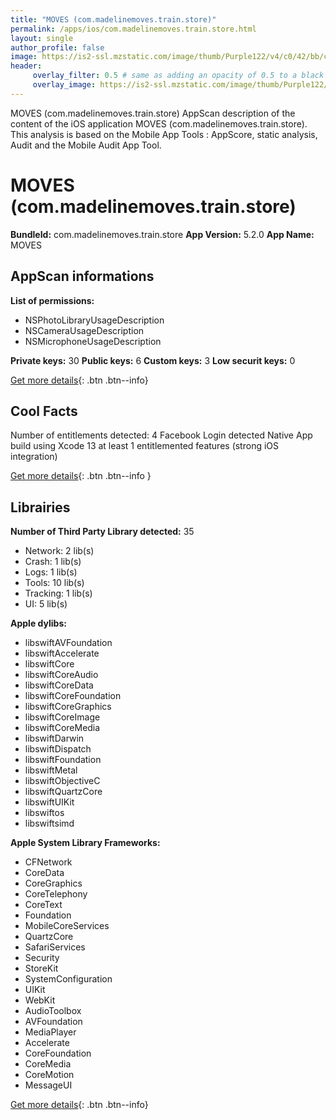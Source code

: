 ```yaml
---
title: "MOVES (com.madelinemoves.train.store)"
permalink: /apps/ios/com.madelinemoves.train.store.html
layout: single
author_profile: false
image: https://is2-ssl.mzstatic.com/image/thumb/Purple122/v4/c0/42/bb/c042bb8a-e8c0-e478-17bc-eb1fbf5dbd9e/AppIcon-0-0-1x_U007emarketing-0-0-0-5-0-0-sRGB-0-0-0-GLES2_U002c0-512MB-85-220-0-0.png/512x512bb.jpg
header: 
     overlay_filter: 0.5 # same as adding an opacity of 0.5 to a black background
     overlay_image: https://is2-ssl.mzstatic.com/image/thumb/Purple122/v4/c0/42/bb/c042bb8a-e8c0-e478-17bc-eb1fbf5dbd9e/AppIcon-0-0-1x_U007emarketing-0-0-0-5-0-0-sRGB-0-0-0-GLES2_U002c0-512MB-85-220-0-0.png/512x512bb.jpg
---
```

MOVES (com.madelinemoves.train.store) AppScan description of the content of the iOS application MOVES (com.madelinemoves.train.store). This analysis is based on the Mobile App Tools : AppScore, static analysis, Audit and the Mobile Audit App Tool.

# MOVES (com.madelinemoves.train.store)

**BundleId:** com.madelinemoves.train.store
**App Version:** 5.2.0
**App Name:** MOVES


## AppScan informations 

**List of permissions:** 
- NSPhotoLibraryUsageDescription
- NSCameraUsageDescription
- NSMicrophoneUsageDescription
  
  
**Private keys:** 30
**Public keys:** 6
**Custom keys:** 3
**Low securit keys:** 0
  
[Get more details](/pricing.html){: .btn .btn--info}

## Cool Facts

Number of entitlements detected: 4
Facebook Login detected
Native App
build using Xcode 13
at least 1 entitlemented features (strong iOS integration)
  
[Get more details](/pricing.html){: .btn .btn--info }

## Librairies 
**Number of Third Party Library detected:** 35
- Network: 2 lib(s)
- Crash: 1 lib(s)
- Logs: 1 lib(s)
- Tools: 10 lib(s)
- Tracking: 1 lib(s)
- UI: 5 lib(s)


**Apple dylibs:**
- libswiftAVFoundation
- libswiftAccelerate
- libswiftCore
- libswiftCoreAudio
- libswiftCoreData
- libswiftCoreFoundation
- libswiftCoreGraphics
- libswiftCoreImage
- libswiftCoreMedia
- libswiftDarwin
- libswiftDispatch
- libswiftFoundation
- libswiftMetal
- libswiftObjectiveC
- libswiftQuartzCore
- libswiftUIKit
- libswiftos
- libswiftsimd


**Apple System Library Frameworks:**
- CFNetwork
- CoreData
- CoreGraphics
- CoreTelephony
- CoreText
- Foundation
- MobileCoreServices
- QuartzCore
- SafariServices
- Security
- StoreKit
- SystemConfiguration
- UIKit
- WebKit
- AudioToolbox
- AVFoundation
- MediaPlayer
- Accelerate
- CoreFoundation
- CoreMedia
- CoreMotion
- MessageUI


  
[Get more details](/pricing.html){: .btn .btn--info}

